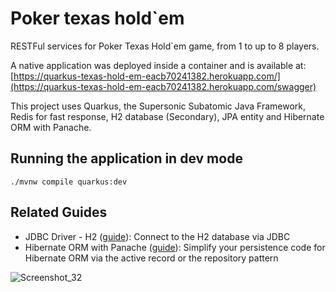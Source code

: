 # Poker texas hold`em

RESTFul services for Poker Texas Hold`em game, from 1 to up to 8 players.

A native application was deployed inside a container and is available at: [https://quarkus-texas-hold-em-eacb70241382.herokuapp.com/](https://quarkus-texas-hold-em-eacb70241382.herokuapp.com/swagger)

This project uses Quarkus, the Supersonic Subatomic Java Framework, Redis for fast response, H2 database (Secondary), JPA entity and Hibernate ORM with Panache.

## Running the application in dev mode

```shell script
./mvnw compile quarkus:dev
```

## Related Guides

- JDBC Driver - H2 ([guide](https://quarkus.io/guides/datasource)): Connect to the H2 database via JDBC
- Hibernate ORM with Panache ([guide](https://quarkus.io/guides/hibernate-orm-panache)): Simplify your persistence code for Hibernate ORM via the active record or the repository pattern

![Screenshot_32](https://github.com/germanao/poker-texas-hold/assets/82683055/f8dd9488-9bf5-4572-b0f3-a7ce0ee5bbee)
